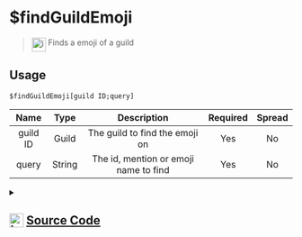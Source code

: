# $findGuildEmoji
> <img align="top" src="https://upload.wikimedia.org/wikipedia/commons/thumb/e/e4/Infobox_info_icon.svg/160px-Infobox_info_icon.svg.png?20150409153300" alt="image" width="25" height="auto"> Finds a emoji of a guild
## Usage
```
$findGuildEmoji[guild ID;query]
```
| Name | Type | Description | Required | Spread
| :---: | :---: | :---: | :---: | :---: |
guild ID | Guild | The guild to find the emoji on | Yes | No
query | String | The id, mention or emoji name to find | Yes | No
<details>
<summary>
    
## <img align="top" src="https://cdn4.iconfinder.com/data/icons/iconsimple-logotypes/512/github-512.png" alt="image" width="25" height="auto">  [Source Code](https://github.com/tryforge/ForgeScript-V2/blob/main/src/native/findGuildEmoji.ts)
    
</summary>
    
```ts
import { parseEmoji } from "discord.js"
import { ArgType, CompiledFunction, NativeFunction, Return } from "../structures"

export default new NativeFunction({
    name: "$findGuildEmoji",
    version: "1.0.0",
    description: "Finds a emoji of a guild",
    brackets: true,
    args: [
        {
            name: "guild ID",
            description: "The guild to find the emoji on",
            type: ArgType.Guild,
            rest: false,
            required: true
        },
        {
            name: "query",
            description: "The id, mention or emoji name to find",
            rest: false,
            type: ArgType.String,
            required: true
        }
    ],
    unwrap: true,
    execute(ctx, [ guild, q ]) {
        const parsed = parseEmoji(q)

        if (CompiledFunction.IdRegex.test(q)) {
            const e = guild.emojis.cache.get(q)
            if (e) return Return.success(e.id)
        }

        const name = parsed?.name.toLowerCase()

        return Return.success(
            guild.channels.cache.find(
                x => x.id === q || x.name.toLowerCase() === q.toLowerCase() || x.toString() === q
            )?.id
        )
    },
})
```
    
</details>